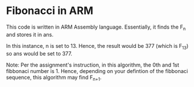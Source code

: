 # Fibonacci in ARM   

This code is written in ARM Assembly language. Essentially, it finds the F<sub>n</sub> and stores it in ans.  

In this instance, n is set to 13. Hence, the result would be 377 (which is F<sub>13</sub>) so ans would be set to 377.   

Note: Per the assignment's instruction, in this algorithm, the 0th and 1st fibbonaci number is 1. Hence, depending on your defintion of the fibbonaci sequence, this algorithm may find F<sub>n+1</sub>.